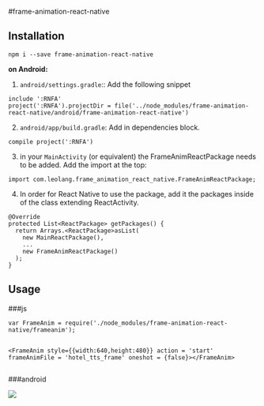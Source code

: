 #frame-animation-react-native

## Installation

```
npm i --save frame-animation-react-native
```

**on Android:**

1. `android/settings.gradle`:: Add the following snippet

```
include ':RNFA'
project(':RNFA').projectDir = file('../node_modules/frame-animation-react-native/android/frame-animation-react-native')
```

2. `android/app/build.gradle`: Add in dependencies block.

```
compile project(':RNFA')
```

3. in your `MainActivity` (or equivalent) the FrameAnimReactPackage needs to be added. Add the import at the top:

```
import com.leolang.frame_animation_react_native.FrameAnimReactPackage;
```

4. In order for React Native to use the package, add it the packages inside of the class extending ReactActivity.

```
@Override
protected List<ReactPackage> getPackages() {
  return Arrays.<ReactPackage>asList(
	new MainReactPackage(),
	...
	new FrameAnimReactPackage()
  );
}

```
## Usage
###js

```
var FrameAnim = require('./node_modules/frame-animation-react-native/frameanim');


```

```
<FrameAnim style={{width:640,height:480}} action = 'start' frameAnimFile = 'hotel_tts_frame' oneshot = {false}></FrameAnim>


```
###android

![](https://github.com/Leo-Lang/frame-animation-react-native/raw/master/docs/usage)
